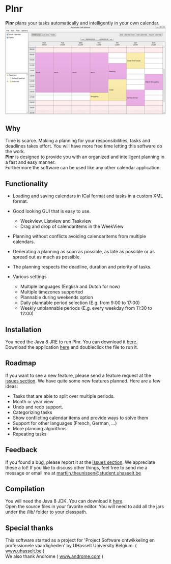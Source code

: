 Plnr
=========

**Plnr** plans your tasks automatically and intelligently in your own calendar.
![Preview](./screenshots/img_5.png)

Why
----------
Time is scarce. Making a planning for your responsibilities, tasks and deadlines takes effort. You will have more free time letting this software do the work.<br>
**Plnr** is designed to provide you with an organized and intelligent planning in a fast and easy manner.<br>
Furthermore the software can be used like any other calendar application.

Functionality
----------
- Loading and saving calendars in ICal format and tasks in a custom XML format.

- Good looking GUI that is easy to use.
    * Weekview, Listview and Taskview
    * Drag and drop of calendaritems in the WeekView

- Planning without conflicts avoiding calendaritems from multiple calendars.

- Generating a planning as soon as possible, as late as possible or as spread out as much as possible.

- The planning respects the deadline, duration and priority of tasks.

- Various settings
    * Multiple languages (English and Dutch for now)
    * Multiple timezones supported
    * Plannable during weekends option
    * Daily plannable period selection (E.g. from 9:00 to 17:00)
    * Weekly unplannable periods (E.g. every weekday from 11:30 to 12:00)

Installation
----------
You need the Java 8 JRE to run Plnr. You can download it [here](http://www.oracle.com/technetwork/java/javase/downloads/jre8-downloads-2133155.html).<br>
Download the application [here](./releases/Plnr.jar?raw=true) and doubleclick the file to run it.

Roadmap
----------
If you want to see a new feature, please send a feature request at the [issues section](https://github.com/MartijnTheunissen/PLNR/issues).
We have quite some new features planned. Here are a few ideas:

- Tasks that are able to split over multiple periods.
- Month or year view
- Undo and redo support.
- Categorizing tasks
- Show conflicting calendar items and provide ways to solve them
- Support for other languages (French, German, ...)
- More planning algorithms.
- Repeating tasks

Feedback
-----------
If you found a bug, please report it at the [issues section](https://github.com/MartijnTheunissen/PLNR/issues). We appreciate these a lot! 
If you like to discuss other things, feel free to send me a message or email me at martijn.theunissen@student.uhasselt.be

Compilation
-----------
You will need the Java 8 JDK. You can download it [here](http://www.oracle.com/technetwork/java/javase/downloads/jdk8-downloads-2133151.html).<br>
Open the source files in your favorite editor. You will need to add all the jars under the /lib/ folder to your classpath.

Special thanks
-----------
 This software started as a project for 'Project Software ontwikkeling en professionele vaardigheden' by UHasselt University Belgium. ( www.uhasselt.be ) <br>
 We also thank Androme ( www.androme.com )
